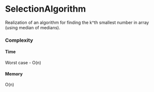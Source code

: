 # SelectionAlgorithm

Realization of an algorithm for finding the k^th smallest number in array (using median of medians).

### Complexity

#### Time

Worst case - O(n)

#### Memory

O(n)
